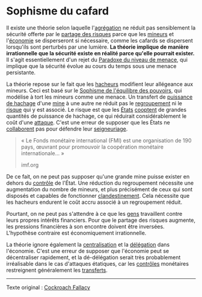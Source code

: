 Sophisme du cafard
==================

Il existe une théorie selon laquelle l'[agrégation](ch101-glossary.md#agrégation) ne réduit pas sensiblement la sécurité offerte par le [partage des risques](ch016-risk-sharing-principle.md) parce que les [mineurs](ch101-glossary.md#mineur) et l'[économie](ch101-glossary.md#économie) se disperseront si nécessaire, comme les cafards se dispersent lorsqu'ils sont perturbés par une lumière. **La théorie implique de manière irrationnelle que la sécurité existe en réalité parce qu'elle pourrait exister.** Il s'agit essentiellement d'un rejet du [Paradoxe du niveau de menace](ch033-threat-level-paradox.md), qui implique que la sécurité évolue au cours du temps sous une menace persistante.

La théorie repose sur le fait que les [hacheurs](ch101-glossary.md#hacheur) modifient leur allégeance aux mineurs. Ceci est basé sur le [Sophisme de l'équilibre des pouvoirs](ch042-balance-of-power-fallacy.md), qui modélise à tort les mineurs comme une menace. Un transfert de [puissance de hachage](ch101-glossary.md#puissance-de-hachage) d'une [mine](ch101-glossary.md#mine) à une autre ne réduit pas le [regroupement](ch101-glossary.md#regroupement) ni le [risque](ch039-pooling-pressure-risk.md) qui y est associé. Le risque est que les [États](ch101-glossary.md#état) [cooptent](ch101-glossary.md#cooptation) de grandes quantités de puissance de hachage, ce qui réduirait considérablement le coût d'une [attaque](ch101-glossary.md#attaque). C'est une erreur de supposer que les États ne [collaborent](https://www.imf.org/en/About) pas pour défendre leur [seigneuriage](https://fr.wikipedia.org/wiki/Seigneuriage).

> « Le Fonds monétaire international (FMI) est une organisation de 190 pays, œuvrant pour promouvoir la coopération monétaire internationale... »
>
> imf.org

De ce fait, on ne peut pas supposer qu'une grande mine puisse exister en dehors du [contrôle](ch101-glossary.md#pouvoir) de l'État. Une réduction du regroupement nécessite une augmentation du nombre de mineurs, et plus précisément de ceux qui sont disposés et capables de fonctionner [clandestinement](https://www.theatlantic.com/magazine/archive/2017/09/big-in-venezuela/534177/). Cela nécessite que les hacheurs endurent le coût accru associé à un regroupement réduit.

Pourtant, on ne peut pas s'attendre à ce que les [gens](ch101-glossary.md#personne) travaillent contre leurs propres intérêts financiers. Pour que le partage des risques augmente, les pressions financières à son encontre doivent être inversées. L'hypothèse contraire est économiquement irrationnelle.

La théorie ignore également la [centralisation](ch101-glossary.md#centralisation) et la [délégation](ch101-glossary.md#délégation) dans l'économie. C'est une erreur de supposer que l'économie peut se décentraliser rapidement, et la dé-délégation serait très probablement irréalisable dans le cas d'attaques étatiques, car les [contrôles](https://fr.wikipedia.org/wiki/Contr%C3%B4le_des_changes) monétaires restreignent généralement les [transferts](ch101-glossary.md#transfert).

---

Texte original : [Cockroach Fallacy](https://github.com/libbitcoin/libbitcoin-system/wiki/Cockroach-Fallacy)